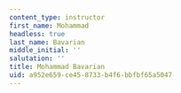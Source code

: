 ```yaml
---
content_type: instructor
first_name: Mohammad
headless: true
last_name: Bavarian
middle_initial: ''
salutation: ''
title: Mohammad Bavarian
uid: a952e659-ce45-8733-b4f6-bbfbf65a5047
---
```

